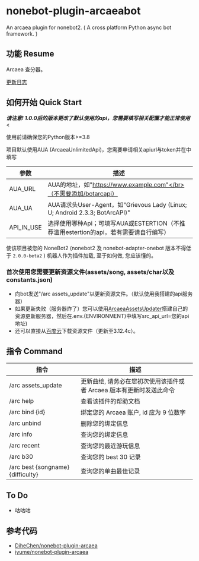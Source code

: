 # nonebot-plugin-arcaeabot

An arcaea plugin for nonebot2. ( A cross platform Python async bot framework. )

## 功能 Resume

Arcaea 查分器。

[更新日志](https://github.com/SEAFHMC/nonebot-plugin-arcaeabot/blob/main/CHANGELOG.MD)

## 如何开始 Quick Start

***请注意! 1.0.0后的版本更改了默认使用的api，您需要填写相关配置才能正常使用***<

使用前请确保您的Python版本>=3.8

项目默认使用AUA (ArcaeaUnlimitedApi)，您需要申请相关apiurl与token并在中填写

| 参数               | 描述                                                         |
| ------------------ | ------------------------------------------------------------ |
| AUA_URL | AUA的地址，如"https://www.example.com"</br>（不需要添加/botarcapi） |
| AUA_UA | AUA请求头User-Agent，如"Grievous Lady (Linux; U; Android 2.3.3; BotArcAPI)" |
| API_IN_USE | 选择使用哪种Api；可填写AUA或ESTERTION（不推荐滥用estertion的api，若有需要请自行编写） |

使该项目被您的 NoneBot2 (nonebot2 及 nonebot-adapter-onebot 版本不得低于 `2.0.0-beta2` ) 机器人作为插件加载, 至于如何做, 您应该懂的。

### 首次使用您需要更新资源文件(assets/song, assets/char以及constants.json)

- 向bot发送"/arc assets_update"以更新资源文件。（默认使用我搭建的api服务器）
- 如果更新失败（服务器炸了）您可以使用[ArcaeaAssetsUpdater](https://github.com/SEAFHMC/ArcaeaAssetsUpdater)搭建自己的资源更新服务器，然后在.env.{ENVIRONMENT}中填写src_api_url=您的api地址)
- 还可以直接从[百度云](https://pan.baidu.com/s/19tmRj4M3eAov6FB_te6f3A?pwd=7g1b)下载资源文件（更新至3.12.4c）。

## 指令 Command

| 指令                                        | 描述                                                         |
| ------------------------------------------- | ------------------------------------------------------------ |
| /arc assets_update                          | 更新曲绘, 请务必在您初次使用该插件或者 Arcaea 版本有更新时发送此命令 |
| /arc help                                   | 查看该插件的帮助文档                                         |
| /arc bind {id}                              | 绑定您的 Arcaea 账户, id 应为 9 位数字                       |
| /arc unbind                                 | 删除您的绑定信息                                             |
| /arc info                                   | 查询您的绑定信息                                             |
| /arc recent                                 | 查询您的最近游玩信息                                         |
| /arc b30                                    | 查询您的 best 30 记录                                        |
| /arc best {songname} {difficulty}           | 查询您的单曲最佳记录                                        |

## To Do
- 咕咕咕

## 参考代码

- [DiheChen/nonebot-plugin-arcaea](https://github.com/DiheChen/nonebot-plugin-arcaea)
- [iyume/nonebot-plugin-arcaea](https://github.com/iyume/nonebot-plugin-arcaea)
